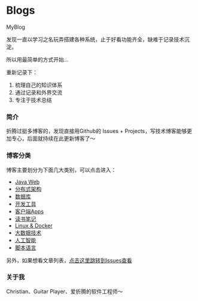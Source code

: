 # Blogs
MyBlog

发现一直以学习之名玩弄搭建各种系统，止于好看功能齐全，缺难于记录技术沉淀。

所以用最简单的方式开始...

重新记录下：
1. 梳理自己的知识体系
2. 通过记录和外界交流
3. 专注于技术总结

### 简介

折腾过挺多博客的，发现直接用Github的 Issues + Projects，写技术博客能够更加专心，后面就持续在此更新博客了～

### 博客分类

博客主要划分为下面几大类别，可以点击进入：

* [Java Web](https://github.com/johnnian/Blog/projects/1)
* [分布式架构](https://github.com/johnnian/Blog/projects/2)
* [数据库](https://github.com/johnnian/Blog/projects/3)
* [开发工具](https://github.com/johnnian/Blog/projects/4)
* [客户端Apps](https://github.com/johnnian/Blog/projects/5)
* [读书笔记](https://github.com/johnnian/Blog/projects/6)
* [Linux & Docker](https://github.com/johnnian/Blog/projects/7)
* [大数据技术](https://github.com/johnnian/Blog/projects/8)
* [人工智能](https://github.com/johnnian/Blog/projects/10)
* [脚本语言](https://github.com/johnnian/Blog/projects/11)

另外，如果想看文章列表，[点击这里跳转到Issues查看](https://github.com/johnnian/Blog/issues)

### 关于我

Christian、Guitar Player、爱折腾的软件工程师～

